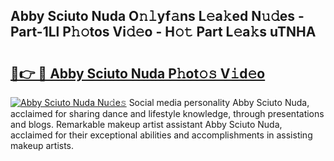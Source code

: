 ## Abby Sciuto Nuda O𝚗𝚕yf𝚊ns L𝚎a𝚔ed N𝚞𝚍es - Part-1Ll P𝚑𝚘tos Vi𝚍𝚎o - H𝚘𝚝 Part L𝚎a𝚔s uTNHA

# <h2><a href="http://kfcfg1.oniu.top/?m=Abby+Sciuto+Nuda">🔗👉 🔴 Abby Sciuto Nuda P𝚑ot𝚘𝚜 V𝚒d𝚎o</a></h2>

[![Abby Sciuto Nuda Nu𝚍e𝚜](https://i.imgur.com/0qMVB7G.gif)](http://kfcfg1.oniu.top/?m=Abby+Sciuto+Nuda)
Social media personality Abby Sciuto Nuda, acclaimed for sharing dance and lifestyle knowledge, through presentations and blogs. Remarkable makeup artist assistant Abby Sciuto Nuda, acclaimed for their exceptional abilities and accomplishments in assisting makeup artists.  
